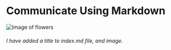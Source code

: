 # Communicate Using Markdown

![Image of flowers](https://hips.hearstapps.com/hmg-prod.s3.amazonaws.com/images/flower-meanings-1671510935.jpg?crop=0.804xw:1.00xh;0.0994xw,0&resize=640:*)

###### I have added a title to index.md file, and image.
